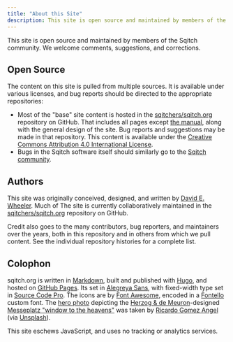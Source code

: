 ```yaml
---
title: "About this Site"
description: This site is open source and maintained by members of the Sqitch community. We welcome comments, suggestions, and corrections.
---
```


This site is open source and maintained by members of the Sqitch community. We
welcome comments, suggestions, and corrections.

Open Source
-----------

The content on this site is pulled from multiple sources. It is available under
various licenses, and bug reports should be directed to the appropriate
repositories:

*   Most of the "base" site content is hosted in the [sqitchers/sqitch.org]
    repository on GitHub. That includes all pages except [the manual], along
    with the general design of the site. Bug reports and suggestions may be made
    in that repository. This content is available under the [Creative Commons
    Attribution 4.0 International License][cc-by].
*   Bugs in the Sqitch software itself should similarly go to the [Sqitch
    community].

Authors
-------

This site was originally conceived, designed, and written by [David E. Wheeler].
Much of The site is currently collaboratively maintained in the
[sqitchers/sqitch.org] repository on GitHub.

Credit also goes to the many contributors, bug reporters, and maintainers over
the years, both in this repository and in others from which we pull content. See
the individual repository histories for a complete list.

Colophon
--------

sqitch.org is written in [Markdown], built and published with [Hugo], and hosted
on [GitHub Pages]. Its set in [Alegreya Sans], with fixed-width type set in
[Source Code Pro]. The icons are by [Font Awesome], encoded in a [Fontello]
custom font. The [hero photo] depicting the [Herzog & de Meuron]-designed
[Messeplatz "window to the heavens"] was taken by [Ricardo Gomez Angel] \(via
[Unsplash]).

This site eschews JavaScript, and uses no tracking or analytics services.

[sqitchers/sqitch.org]: https://github.com/sqitchers/sqitch.org
[the manual]: /docs/manual/
[cc-by]: http://creativecommons.org/licenses/by/4.0/
[Sqitch community]: /community/
[David E. Wheeler]: https://github.com/theory "David E. Wheeler on GitHub"
[GitHub Pages]: https://pages.github.com
[Markdown]: http://daringfireball.net/projects/markdown/
[Hugo]: https://gohugo.io
[Alegreya Sans]: https://www.huertatipografica.com/en/fonts/alegreya-sans-ht
[Source Code Pro]: https://github.com/adobe-fonts/source-code-pro
[Font Awesome]: https://fontawesome.com
[Fontello]: http://fontello.com "Fontello - icon fonts generator"
[hero photo]: https://unsplash.com/photos/iC0MX40g480
[Messeplatz "window to the heavens"]: https://www.myswitzerland.com/en-us/messeplatz-basel.html
  "Messeplatz Basel"
[Herzog & de Meuron]: https://www.herzogdemeuron.com/index/news/2013/messe-basel-new-hall-130212.html
[Ricardo Gomez Angel]: https://unsplash.com/@ripato
[Unsplash]: https://unsplash.com/

